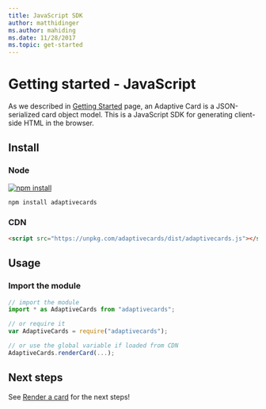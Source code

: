 ```yaml
---
title: JavaScript SDK
author: matthidinger
ms.author: mahiding
ms.date: 11/28/2017
ms.topic: get-started
---
```


# Getting started - JavaScript

As we described in [Getting Started](../../../authoring-cards/getting-started.md) page, an Adaptive Card is a JSON-serialized card object model. This is a JavaScript SDK for generating client-side HTML in the browser.

## Install

### Node

[![npm install](https://img.shields.io/npm/v/adaptivecards.svg)](https://www.npmjs.com/package/adaptivecards)

```console
npm install adaptivecards
```

### CDN

```html
<script src="https://unpkg.com/adaptivecards/dist/adaptivecards.js"></script>
```

## Usage

### Import the module

```js
// import the module
import * as AdaptiveCards from "adaptivecards";

// or require it
var AdaptiveCards = require("adaptivecards");

// or use the global variable if loaded from CDN
AdaptiveCards.renderCard(...);
```

## Next steps

See [Render a card](render-a-card.md) for the next steps!
